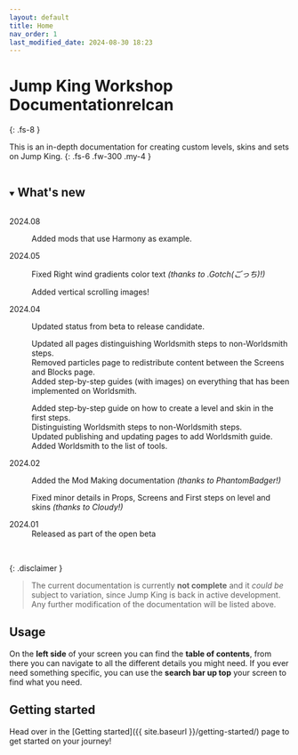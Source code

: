 ```yaml
---
layout: default
title: Home
nav_order: 1
last_modified_date: 2024-08-30 18:23
---
```


# Jump King Workshop Documentation<span class="label label-green fs-4 fw-500" title="Release candidate">relcan</span>
{: .fs-8 }

This is an in-depth documentation for creating custom levels, skins and sets on Jump King.
{: .fs-6 .fw-300 .my-4 }

<details open>
    <summary>
        <h2 style="display:inline-block;">What's new</h2>
    </summary>
    <dl>
        <dt>2024.08</dt>
        <dd>
            <p>Added mods that use Harmony as example.</p>
        </dd>
    </dl>
    <dl>
        <dt>2024.05</dt>
        <dd>
            <p>Fixed Right wind gradients color text <i>(thanks to .Gotch(ごっち)!)</i></p>
            <p>Added vertical scrolling images!</p>
        </dd>
    </dl>
    <dl>
        <dt>2024.04</dt>
        <dd>
            <p>Updated status from beta to release candidate.</p>
            <p>Updated all pages distinguishing Worldsmith steps to non-Worldsmith steps.
            <br>Removed particles page to redistribute content between the Screens and Blocks page.
            <br>Added step-by-step guides (with images) on everything that has been implemented on Worldsmith.</p>
            <p>Added step-by-step guide on how to create a level and skin in the first steps.
            <br>Distinguisting Worldsmith steps to non-Worldsmith steps.
            <br>Updated publishing and updating pages to add Worldsmith guide.
            <br>Added Worldsmith to the list of tools.</p>
        </dd>
    </dl>
    <dl>
        <dt>2024.02</dt>
        <dd>
            <p>
            Added the Mod Making documentation
                    <i>(thanks to PhantomBadger!)</i>
            </p>
            <p>
            Fixed minor details in Props, Screens and First steps on level and skins
                    <i>(thanks to Cloudy!)</i>
            </p>
        </dd>
    </dl>
    <dl>
        <dt>2024.01</dt>
        <dd>Released as part of the open beta</dd>
    </dl>
</details>

<br>

{: .disclaimer }
> The current documentation is currently **not complete** and it *could be* subject to variation, since Jump King is back in active development. Any further modification of the documentation will be listed above.

## Usage

On the **left side** of your screen you can find the **table of contents**, from there you can navigate to all the different details you might need. If you ever need something specific, you can use the **search bar up top** your screen to find what you need.

## Getting started

Head over in the [Getting started]({{ site.baseurl }}/getting-started/) page to get started on your journey!
